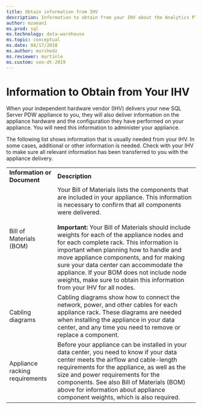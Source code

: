 ```yaml
---
title: Obtain information from IHV
description: Information to obtain from your IHV about the Analytics Platform System appliance. 
author: mzaman1 
ms.prod: sql
ms.technology: data-warehouse
ms.topic: conceptual
ms.date: 04/17/2018
ms.author: murshedz
ms.reviewer: martinle
ms.custom: seo-dt-2019
---
```



# Information to Obtain from Your IHV
When your independent hardware vendor (IHV) delivers your new SQL Server PDW appliance to you, they will also deliver information on the appliance hardware and the configuration they have performed on your appliance. You will need this information to administer your appliance.  
  
The following list shows information that is usually needed from your IHV. In some cases, additional or other information is needed. Check with your IHV to make sure all relevant information has been transferred to you with the appliance delivery.  
  
|||  
|-|-|  
|**Information or Document**|**Description**|  
|Bill of Materials (BOM)|Your Bill of Materials lists the components that are included in your appliance. This information is necessary to confirm that all components were delivered.<br /><br />**Important:** Your Bill of Materials should include weights for each of the appliance nodes and for each complete rack. This information is important when planning how to handle and move appliance components, and for making sure your data center can accommodate the appliance. If your BOM does not include node weights, make sure to obtain this information from your IHV for all nodes.|  
|Cabling diagrams|Cabling diagrams show how to connect the network, power, and other cables for each appliance rack. These diagrams are needed when installing the appliance in your data center, and any time you need to remove or replace a component.|  
|Appliance racking requirements|Before your appliance can be installed in your data center, you need to know if your data center meets the airflow and cable-length requirements for the appliance, as well as the size and power requirements for the components. See also Bill of Materials (BOM) above for information about appliance component weights, which is also required.|  
  
